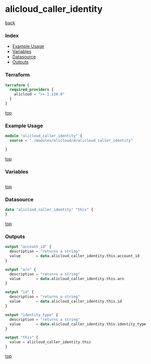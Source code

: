 # alicloud_caller_identity

[back](../alicloud.md)

### Index

- [Example Usage](#example-usage)
- [Variables](#variables)
- [Datasource](#datasource)
- [Outputs](#outputs)

### Terraform

```terraform
terraform {
  required_providers {
    alicloud = ">= 1.120.0"
  }
}
```

[top](#index)

### Example Usage

```terraform
module "alicloud_caller_identity" {
  source = "./modules/alicloud/d/alicloud_caller_identity"

}
```

[top](#index)

### Variables

```terraform
```

[top](#index)

### Datasource

```terraform
data "alicloud_caller_identity" "this" {
}
```

[top](#index)

### Outputs

```terraform
output "account_id" {
  description = "returns a string"
  value       = data.alicloud_caller_identity.this.account_id
}

output "arn" {
  description = "returns a string"
  value       = data.alicloud_caller_identity.this.arn
}

output "id" {
  description = "returns a string"
  value       = data.alicloud_caller_identity.this.id
}

output "identity_type" {
  description = "returns a string"
  value       = data.alicloud_caller_identity.this.identity_type
}

output "this" {
  value = alicloud_caller_identity.this
}
```

[top](#index)